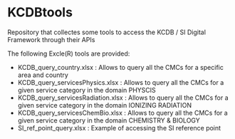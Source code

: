 # KCDBtools
Repository that collectes some tools to access the KCDB / SI Digital Framework through their APIs

The following Excle(R) tools are provided:

- KCDB_query_country.xlsx : Allows to query all the CMCs for a specific area and country
- KCDB_query_servicesPhysics.xlsx : Allows to query all the CMCs for a given service category in the domain PHYSCIS
- KCDB_query_servicesRadiation.xlsx : Allows to query all the CMCs for a given service category in the domain IONIZING RADIATION
- KCDB_query_servicesChemBio.xlsx : Allows to query all the CMCs for a given service category in the domain CHEMISTRY & BIOLOGY
- SI_ref_point_query.xlsx : Example of accessing the SI reference point
